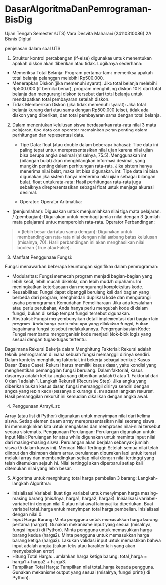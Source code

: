 # DasarAlgoritmaDanPemrograman-BisDig
Ujian Tengah Semester (UTS) Vara Desvita Maharani (24110310086) 2A Bisnis Digital

penjelasan dalam soal UTS

1. Struktur kontrol percabangan (if-else) digunakan untuk menentukan apakah diskon akan diberikan atau tidak. Logikanya sederhana:
- Memeriksa Total Belanja: Program pertama-tama memeriksa apakah total belanja pelanggan melebihi Rp500.000.
- Menerapkan Diskon (jika memenuhi syarat): Jika total belanja melebihi Rp500.000 (if bernilai benar), program menghitung diskon 10% dari total belanja dan mengurangi diskon tersebut dari total belanja untuk mendapatkan total pembayaran setelah diskon.
- Tidak Memberikan Diskon (jika tidak memenuhi syarat): Jika total belanja kurang dari atau sama dengan Rp500.000 (else), tidak ada diskon yang diberikan, dan total pembayaran sama dengan total belanja.
  

2. Dalam menentukan kelulusan siswa berdasarkan rata-rata nilai 3 mata pelajaran, tipe data dan operator memainkan peran penting dalam perhitungan dan representasi data.
   - Tipe Data:
float (atau double dalam beberapa bahasa): Tipe data ini paling tepat untuk merepresentasikan nilai ujian karena nilai ujian bisa berupa angka desimal (misalnya, 75.5). Menggunakan int (bilangan bulat) akan menghilangkan informasi desimal, yang mungkin penting dalam perhitungan rata-rata. Jika sistem hanya menerima nilai bulat, maka int bisa digunakan.
int: Tipe data ini bisa digunakan jika sistem hanya menerima nilai ujian sebagai bilangan bulat.
float untuk rata-rata: Hasil perhitungan rata-rata juga sebaiknya direpresentasikan sebagai float untuk menjaga akurasi desimal.

   - Operator:
Operator Aritmatika:
+ (penjumlahan): Digunakan untuk menjumlahkan nilai tiga mata pelajaran.
/ (pembagian): Digunakan untuk membagi jumlah nilai dengan 3 (jumlah mata pelajaran) untuk memperoleh rata-rata.
Operator Perbandingan:
>= (lebih besar dari atau sama dengan): Digunakan untuk membandingkan rata-rata nilai dengan nilai ambang batas kelulusan (misalnya, 70). Hasil perbandingan ini akan menghasilkan nilai boolean (True atau False).


3. Manfaat Penggunaan Fungsi:

Fungsi menawarkan beberapa keuntungan signifikan dalam pemrograman:
- Modularitas: Fungsi memecah program menjadi bagian-bagian yang lebih kecil, lebih mudah dikelola, dan lebih mudah dipahami. Ini meningkatkan keterbacaan dan mengurangi kompleksitas kode.
- Reusabilitas: Fungsi dapat dipanggil berulang kali dari bagian yang berbeda dari program, menghindari duplikasi kode dan mengurangi usaha pemrograman.
Kemudahan Pemeliharaan: Jika ada kesalahan atau perlu perubahan, Anda hanya perlu mengubah kode di dalam fungsi, bukan di setiap tempat fungsi tersebut digunakan.
- Abstraksi: Fungsi menyembunyikan detail implementasi dari bagian lain program. Anda hanya perlu tahu apa yang dilakukan fungsi, bukan bagaimana fungsi tersebut melakukannya.
Pengorganisasian Kode: Fungsi membantu mengorganisir kode menjadi blok-blok logis yang sesuai dengan tugas-tugas tertentu.

Bagaimana Rekursi Bekerja dalam Menghitung Faktorial:
Rekursi adalah teknik pemrograman di mana sebuah fungsi memanggil dirinya sendiri. Dalam konteks menghitung faktorial, ini bekerja sebagai berikut:
Kasus Dasar (Base Case): Rekursi harus memiliki kasus dasar, yaitu kondisi yang menghentikan pemanggilan fungsi berulang. Dalam faktorial, kasus dasarnya adalah ketika angka yang diberikan adalah 0 atau 1. Faktorial dari 0 dan 1 adalah 1.
Langkah Rekursif (Recursive Step): Jika angka yang diberikan bukan kasus dasar, fungsi memanggil dirinya sendiri dengan angka yang lebih kecil (biasanya dikurangi 1). Ini adalah langkah rekursif. Hasil pemanggilan rekursif ini kemudian dikalikan dengan angka awal.


4. Penggunaan Array/List:

Array (atau list di Python) digunakan untuk menyimpan nilai dari kelima siswa. Setiap elemen dalam array merepresentasikan nilai seorang siswa. Ini memungkinkan kita untuk mengakses dan memproses nilai-nilai tersebut secara sistematis.
Penggunaan Perulangan:
Perulangan digunakan untuk:
Input Nilai: Perulangan for atau while digunakan untuk meminta input nilai dari masing-masing siswa. Perulangan akan berjalan sebanyak jumlah siswa (5 dalam kasus ini).
Mencari Nilai Tertinggi: Setelah semua nilai telah diinput dan disimpan dalam array, perulangan digunakan lagi untuk iterasi melalui array dan membandingkan setiap nilai dengan nilai tertinggi yang telah ditemukan sejauh ini. Nilai tertinggi akan diperbarui setiap kali ditemukan nilai yang lebih besar.


5. Algoritma untuk menghitung total harga pembelian 3 barang:
Langkah-langkah Algoritma:
- Inisialisasi Variabel:
Buat tiga variabel untuk menyimpan harga masing-masing barang (misalnya, harga1, harga2, harga3). Inisialisasi variabel-variabel ini dengan nilai 0 atau nilai awal lainnya jika diperlukan.
Buat variabel total_harga untuk menyimpan total harga pembelian. Inisialisasi dengan nilai 0.
- Input Harga Barang:
Minta pengguna untuk memasukkan harga barang pertama (harga1). Gunakan mekanisme input yang sesuai (misalnya, fungsi input() di Python).
Minta pengguna untuk memasukkan harga barang kedua (harga2).
Minta pengguna untuk memasukkan harga barang ketiga (harga3).
Lakukan validasi input untuk memastikan bahwa input adalah angka (bukan teks atau karakter lain yang akan menyebabkan error).
- Hitung Total Harga:
Jumlahkan harga ketiga barang: total_harga = harga1 + harga2 + harga3.
- Tampilkan Total Harga:
Tampilkan nilai total_harga kepada pengguna. Gunakan mekanisme output yang sesuai (misalnya, fungsi print() di Python).
